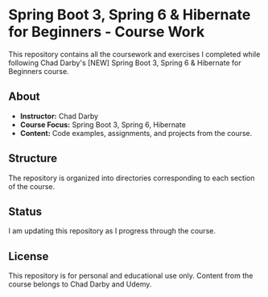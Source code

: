 # Spring Boot 3, Spring 6 & Hibernate for Beginners - Course Work
This repository contains all the coursework and exercises I completed while following Chad Darby's [NEW] Spring Boot 3, Spring 6 & Hibernate for Beginners course.

## About
- **Instructor:** Chad Darby
- **Course Focus:** Spring Boot 3, Spring 6, Hibernate
- **Content:** Code examples, assignments, and projects from the course.

## Structure
The repository is organized into directories corresponding to each section of the course.

## Status
I am updating this repository as I progress through the course. 

## License
This repository is for personal and educational use only. Content from the course belongs to Chad Darby and Udemy.
